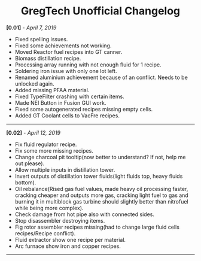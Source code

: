 <center> <h1>GregTech Unofficial Changelog</h2> </center>

**[0.01]** - _April 7, 2019_
-   Fixed spelling issues.
-   Fixed some achievements not working.
-   Moved Reactor fuel recipes into GT canner.
-   Biomass distillation recipe.
-   Processing array running with not enough fluid for 1 recipe.
-   Soldering iron issue with only one lot left.
-   Renamed aluminium achievement because of an conflict. Needs to be unlocked again.
-   Added missing PFAA material.
-   Fixed TypeFilter crashing with certain items.
-   Made NEI Button in Fusion GUI work.
-   Fixed some autogenerated recipes missing empty cells.
-   Added GT Coolant cells to VacFre recipes.
***

**[0.02]** - _April 12, 2019_
-   Fix fluid regulator recipe.
-   Fix some more missing recipes.
-   Change charcoal pit tooltip(now better to understand? If not, help me out please).
-   Allow multiple inputs in distillation tower.
-   Invert outputs of distillation tower fluids(light fluids top, heavy fluids bottom).
-   Oil rebalance(Rised gas fuel values, made heavy oil processing faster, cracking cheaper and outputs more gas, cracking light fuel to gas and burning it in multiblock gas turbine should slightly better than nitrofuel while being more complex).
-   Check damage from hot pipe also with connected sides.
-   Stop disassembler destroying items.
-   Fig rotor assembler recipes missing(had to change large fluid cells recipes/Recipe conflict).
-   Fluid extractor show one recipe per material.
-   Arc furnace show iron and copper recipes.
***